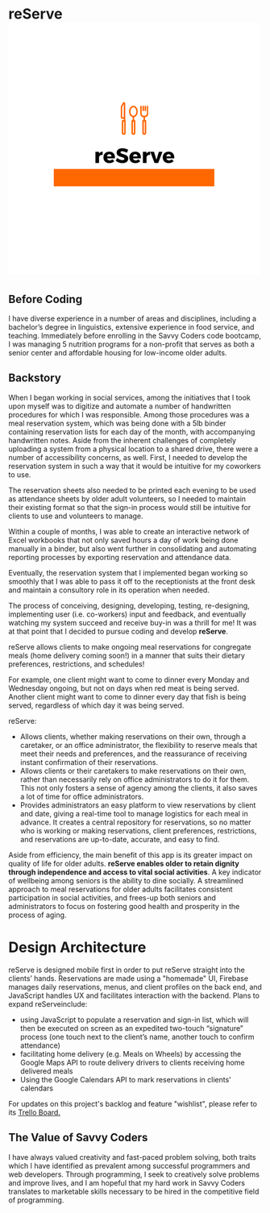 # reServe ![](./imgs/reServe/3.png)


## Before Coding

I have diverse experience in a number of areas and disciplines, including a bachelor’s degree in linguistics, extensive experience in food service, and teaching. Immediately before enrolling in the Savvy Coders code bootcamp, I was managing 5 nutrition programs for a non-profit that serves as both a senior center and affordable housing for low-income older adults.

## Backstory
When I began working in social services, among the initiatives that I took upon myself was to digitize and automate a number of handwritten procedures for which I was responsible. Among those procedures was a meal reservation system, which was being done with a 5lb binder containing reservation lists for each day of the month, with accompanying handwritten notes. Aside from the inherent challenges of completely uploading a system from a physical location to a shared drive, there were a number of accessibility concerns, as well.
First, I needed to develop the reservation system in such a way that it would be intuitive for my coworkers to use.

The reservation sheets also needed to be printed each evening to be used as attendance sheets by older adult volunteers, so I needed to maintain their existing format so that the sign-in process would still be intuitive for clients to use and volunteers to manage.

Within a couple of months, I was able to create an interactive network of Excel workbooks that not only saved hours a day of work being done manually in a binder, but also went further in consolidating and automating reporting processes by exporting reservation and attendance data.

Eventually, the reservation system that I implemented began working so smoothly that I was able to pass it off to the receptionists at the front desk and maintain a consultory role in its operation when needed.

The process of conceiving, designing, developing, testing, re-designing, implementing user (i.e. co-workers) input and feedback, and eventually watching my system succeed and receive buy-in was a thrill for me! It was at that point that I decided to pursue coding and develop **reServe**.

reServe allows clients to make ongoing meal reservations for congregate meals (home delivery coming soon!) in a manner that suits their dietary preferences, restrictions, and schedules!

For example, one client might want to come to dinner every Monday and Wednesday ongoing, but not on days when red meat is being served. Another client might want to come to dinner every day that fish is being served, regardless of which day it was being served.

reServe:
- Allows clients, whether making reservations on their own, through a caretaker, or an office administrator, the flexibility to reserve meals that meet their needs and preferences, and the reassurance of receiving instant confirmation of their reservations.
- Allows clients or their caretakers to make reservations on their own, rather than necessarily rely on office administrators to do it for them. This not only fosters a sense of agency among the clients, it also saves a lot of time for office administrators.
- Provides administrators an easy platform to view reservations by client and date, giving a real-time tool to manage logistics for each meal in advance.
It creates a central repository for reservations, so no matter who is working or making reservations, client preferences, restrictions, and reservations are up-to-date, accurate, and easy to find.

Aside from efficiency, the main benefit of this app is its greater impact on quality of life for older adults. **reServe enables older to retain dignity through independence and access to vital social activities**. A key indicator of wellbeing among seniors is the ability to dine socially. A streamlined approach to meal reservations for older adults facilitates consistent participation in social activities, and frees-up both seniors and administrators to focus on fostering good health and prosperity in the process of aging.



# Design Architecture
reServe is designed mobile first in order to put reServe straight into the clients’ hands. Reservations are made using a "homemade" UI, Firebase manages daily reservations, menus, and client profiles on the back end, and JavaScript handles UX and facilitates interaction with the backend.
Plans to expand reServeinclude:
  - using JavaScript to populate a reservation and sign-in list, which will then be executed on screen as an expedited two-touch “signature” process (one touch next to the client’s name, another touch to confirm attendance)
  - facilitating home delivery (e.g. Meals on Wheels) by accessing the Google Maps API to route delivery drivers to clients receiving home delivered meals
  - Using the Google Calendars API to mark reservations in clients’ calendars

  For updates on this project's backlog and feature "wishlist", please refer to its [Trello Board.](https://trello.com/b/iUySdK62/ezra-rabinsky-capstone)




## The Value of Savvy Coders
I have always valued creativity and fast-paced problem solving, both traits which I have identified as prevalent among successful programmers and web developers. Through programming, I seek to creatively solve problems and improve lives, and I am hopeful that my hard work in Savvy Coders translates to marketable skills necessary to be hired in the competitive field of programming.


